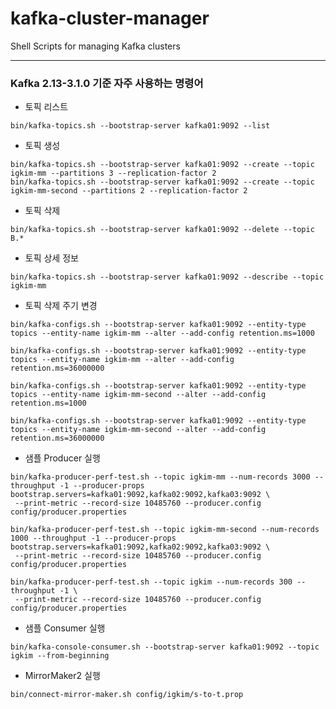 # kafka-cluster-manager
Shell Scripts for managing Kafka clusters

---

### Kafka 2.13-3.1.0 기준 자주 사용하는 명령어

- 토픽 리스트
```shell script
bin/kafka-topics.sh --bootstrap-server kafka01:9092 --list
```

- 토픽 생성
```shell script
bin/kafka-topics.sh --bootstrap-server kafka01:9092 --create --topic igkim-mm --partitions 3 --replication-factor 2
bin/kafka-topics.sh --bootstrap-server kafka01:9092 --create --topic igkim-mm-second --partitions 2 --replication-factor 2
```
 
- 토픽 삭제
```shell script
bin/kafka-topics.sh --bootstrap-server kafka01:9092 --delete --topic B.*
```
    
- 토픽 상세 정보
```shell script
bin/kafka-topics.sh --bootstrap-server kafka01:9092 --describe --topic igkim-mm
```
   
- 토픽 삭제 주기 변경
```shell script
bin/kafka-configs.sh --bootstrap-server kafka01:9092 --entity-type topics --entity-name igkim-mm --alter --add-config retention.ms=1000

bin/kafka-configs.sh --bootstrap-server kafka01:9092 --entity-type topics --entity-name igkim-mm --alter --add-config retention.ms=36000000

bin/kafka-configs.sh --bootstrap-server kafka01:9092 --entity-type topics --entity-name igkim-mm-second --alter --add-config retention.ms=1000

bin/kafka-configs.sh --bootstrap-server kafka01:9092 --entity-type topics --entity-name igkim-mm-second --alter --add-config retention.ms=36000000
```
    
- 샘플 Producer 실행
```shell script
bin/kafka-producer-perf-test.sh --topic igkim-mm --num-records 3000 --throughput -1 --producer-props bootstrap.servers=kafka01:9092,kafka02:9092,kafka03:9092 \
 --print-metric --record-size 10485760 --producer.config config/producer.properties

bin/kafka-producer-perf-test.sh --topic igkim-mm-second --num-records 1000 --throughput -1 --producer-props bootstrap.servers=kafka01:9092,kafka02:9092,kafka03:9092 \
 --print-metric --record-size 10485760 --producer.config config/producer.properties

bin/kafka-producer-perf-test.sh --topic igkim --num-records 300 --throughput -1 \
 --print-metric --record-size 10485760 --producer.config config/producer.properties
```

- 샘플 Consumer 실행
```shell script
bin/kafka-console-consumer.sh --bootstrap-server kafka01:9092 --topic igkim --from-beginning
```
    
- MirrorMaker2 실행
```shell script
bin/connect-mirror-maker.sh config/igkim/s-to-t.prop
```
    
